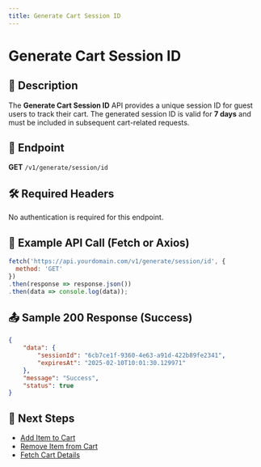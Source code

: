 ```yaml
---
title: Generate Cart Session ID
---
```


# Generate Cart Session ID

## 📌 Description
The **Generate Cart Session ID** API provides a unique session ID for guest users to track their cart. The generated session ID is valid for **7 days** and must be included in subsequent cart-related requests.

## 🔗 Endpoint
**GET** `/v1/generate/session/id`

## 🛠️ Required Headers
No authentication is required for this endpoint.

## 📡 Example API Call (Fetch or Axios)
```javascript
fetch('https://api.yourdomain.com/v1/generate/session/id', {
  method: 'GET'
})
.then(response => response.json())
.then(data => console.log(data));
```

## 📤 Sample 200 Response (Success)
```json
{
    "data": {
        "sessionId": "6cb7ce1f-9360-4e63-a91d-422b89fe2341",
        "expiresAt": "2025-02-10T10:01:30.129971"
    },
    "message": "Success",
    "status": true
}
```

## 🔗 Next Steps
- [Add Item to Cart](./add-item-to-cart.md)
- [Remove Item from Cart](./remove-cart-item.md)
- [Fetch Cart Details](./list-cart-items.md)
